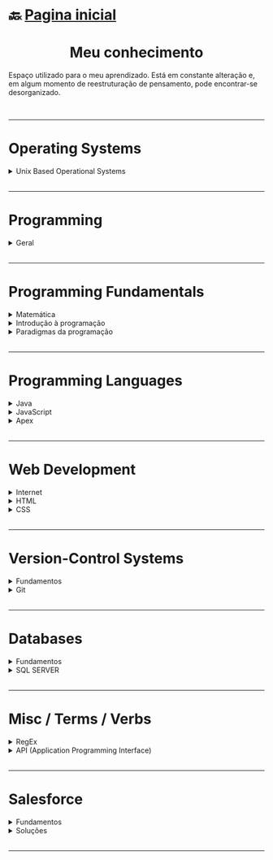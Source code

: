 # :back: [Pagina inicial](https://github.com/rodrigofentanes)

<h1 align="center">Meu conhecimento</h1> 

Espaço utilizado para o meu aprendizado. Está em constante alteração e, em algum momento de reestruturação de pensamento, pode encontrar-se desorganizado.

<br> 
<hr> <!-- ------------------------------------------------ -->

# Operating Systems

<details>
    <summary>
        Unix Based Operational Systems
    </summary>

-   [Unix](docs/OS/unixBasedOS/unix.md#back-readme) 
-   [Linux/Unix cheat sheet](docs/OS/unixBasedOS/terminalCheatSheet.md#back-readme)
-   [Controle de acesso à arquivos e diretórios](docs/OS/unixBasedOS/fileAccess.md#back-readme)
-   [Processos](docs/OS/unixBasedOS/process.md#back-readme)
-   [Otimizando o terminal](docs/OS/unixBasedOS/coolTerminal.md#back-readme)

</details>

<br> 
<hr> <!-- ------------------------------------------------ -->

# Programming

<details>
    <summary>
        Geral
    </summary>

-   [Unix](docs/P/conceitos.md#back-readme)

</details>

<br> 
<hr> <!-- ------------------------------------------------ -->

# Programming Fundamentals

<details>
    <summary>
        Matemática
    </summary>
    
-   [Introdução](docs/PF/M/intro.md#back-readme)

</details>

<details>
    <summary>
        Introdução à programação
    </summary>
    
-   [Introdução](docs/PF/IAP/intro.md#back-readme)
-   [Lógica de progração](docs/PF/IAP/LDP.md#back-readme)
-   [Estrutura de dados](docs/PF/IAP/EDD.md#back-readme)
-   [Arquitetura de sistemas](docs/PF/IAP/ADS.md#back-readme)

</details>

<details>
    <summary>
        Paradigmas da programação
    </summary>
    
-   [Introdução](docs/PF/PDP/intro.md#back-readme)
-   [Orientação a objetos](docs/PF/PDP/OO.md#back-readme)

</details>

<br> 
<hr> <!-- ------------------------------------------------ -->

# Programming Languages

<details>
    <summary>
        Java
    </summary>

-   [Boas Práticas](docs/PL/Java/00_boas_praticas.md#back-readme)
-   [Comandos](docs/PL/Java/00_comandos.md#back-readme)
-   [Operadores](docs/PL/Java/00_operadores.md#back-readme)
-   [Introdução](docs/PL/Java/01_introducao.md#back-readme)
-   [A Plataforma Java](docs/PL/Java/02_plataforma.md#back-readme)
-   [O Programa Java](docs/PL/Java/03_programa.md#back-readme)
-   [Classes e Objetos](docs/PL/Java/04_classes_e_objetos.md#back-readme)
-   [Variáveis](docs/PL/Java/05_variaveis.md#back-readme)
-   [Tipos de dados](docs/PL/Java/06_tipos_de_dados.md#back-readme)
-   [Atribuição e Referência](docs/PL/Java/07_atribuicao_e_referencia.md#back-readme)
-   [Arrays](docs/PL/Java/08_arrays.md#back-readme)
-   [Instruções de Sistema](docs/PL/Java/09_instrucoes_de_sistema.md#back-readme)
-   [Métodos](docs/PL/Java/10_metodos.md#back-readme)

</details>

<details>
    <summary>
        JavaScript
    </summary>
    
-   [Introdução](docs/PL/JavaScript/intro.md#back-readme)

</details>

<details>
    <summary>
        Apex
    </summary>

-   [Introdução](docs/PL/Apex/intro.md#back-readme)

</details>

<br> 
<hr> <!-- ------------------------------------------------ -->

# Web Development

<details>
    <summary>
        Internet
    </summary>

-   [Como funciona a internet](docs/WD/internet/comoFuncionaInternet.md#back-readme)
-   [Funcionamento de uma aplicação web](docs/WD/internet/comoFuncionaAppWeb.md#back-readme)
-   [Protocolo HTTP](docs/WD/internet/comoFuncionaAppWeb.md#back-readme)
-   [Introduçãos às tecnologias web](docs/WD/internet/webTech.md#back-readme)

</details>

<details>
    <summary>
        HTML
    </summary>

-   [Hyper Text Markup Language](docs/WD/HTML/html.md#back-readme)
-   [Produtividade](docs/WD/HTML/produtividadeHtml.md#back-readme)

</details>

<details>
    <summary>
        CSS
    </summary>

-   [Introdução](docs/WD/CSS/intro.md#back-readme)

</details>

<br> 
<hr> <!-- ------------------------------------------------ -->

# Version-Control Systems

<details>
    <summary>
        Fundamentos
    </summary>

-   [Controle de versão](docs/VCS/Intro/controleDeVersao.md#back-readme)
-   [Repository hosting service](docs/VCS/Intro/rhs.md#back-readme)

</details>

<details>
    <summary>
        Git
    </summary>

-   [Introdução](docs/VCS/git/intro.md#back-readme)
-   [Comandos Git](docs/VCS/git/comandosGit.md#back-readme)
-   [Configuração](docs/VCS/git/config.md#back-readme)
-   [.gitignore](docs/VCS/git/gitignore.md#back-readme)

</details>

<br> 
<hr> <!-- ------------------------------------------------ -->

# Databases

<details>
    <summary>
        Fundamentos
    </summary>
    
-   [Introdução](docs/DB/Fundamentos/intro.md#back-readme)

</details>

<details>
    <summary>
        SQL SERVER
    </summary>
    
-   [Introdução](docs/DB/SQLSERVER/intro.md#back-readme)
-   [SQL Server Cheat Sheet](docs/DB/SQLSERVER/SQLServerCheatSheet.md#back-readme)

</details>

<br> 
<hr> <!-- ------------------------------------------------ -->

# Misc / Terms / Verbs

<details>
    <summary>
        RegEx
    </summary>

-   [Regular Expressions](docs/MTV/regex/RegularExpressions.md#back-readme)

</details>

<details>
    <summary>
        API (Application Programming Interface)
    </summary>

-   [Introdução](docs/MTV/API/intro.md#back-readme)
-   [REST](docs/MTV/API/REST.md#back-readme)  

</details>

<br> 
<hr> <!-- ------------------------------------------------ -->

# Salesforce

<details>
    <summary>
        Fundamentos
    </summary>

-   [Introdução](docs/SF/intro.md#back-readme)

</details>

<details>
    <summary>
        Soluções
    </summary>

-   [Validações](docs/SF/valida.md#back-readme)

</details>

<br> 
<hr> <!-- ------------------------------------------------ -->